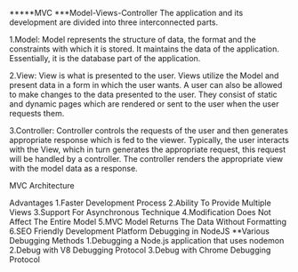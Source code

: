 
*****MVC
***Model-Views-Controller
The application and its development are divided into three interconnected parts.

1.Model: Model represents the structure of data, the format and the constraints with which it is stored. It maintains the data of the application. Essentially, it is the database part of the application.

2.View: View is what is presented to the user. Views utilize the Model and present data in a form in which the user wants. A user can also be allowed to make changes to the data presented to the user. They consist of static and dynamic pages which are rendered or sent to the user when the user requests them.

3.Controller: Controller controls the requests of the user and then generates appropriate response which is fed to the viewer. Typically, the user interacts with the View, which in turn generates the appropriate request, this request will be handled by a controller. The controller renders the appropriate view with the model data as a response.

MVC Architecture
 


Advantages
1.Faster Development Process
2.Ability To Provide Multiple Views
3.Support For Asynchronous Technique
4.Modification Does Not Affect The Entire Model
5.MVC Model Returns The Data Without Formatting
6.SEO Friendly Development Platform
Debugging in NodeJS
**Various Debugging Methods
1.Debugging a Node.js application that uses nodemon
2.Debug with V8 Debugging Protocol
3.Debug with Chrome Debugging Protocol